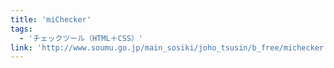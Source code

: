 ```yaml
---
title: 'miChecker'
tags:
  - 'チェックツール（HTML＋CSS）'
link: 'http://www.soumu.go.jp/main_sosiki/joho_tsusin/b_free/michecker.html'
---
```

